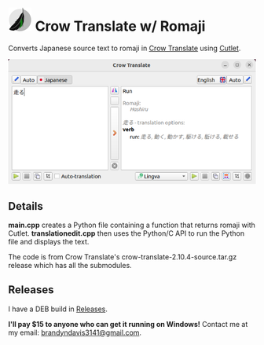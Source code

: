 # ![Crow Translate logo](data/icons/app/48-apps-crow-translate.png) Crow Translate w/ Romaji

Converts Japanese source text to romaji in [Crow Translate](https://github.com/crow-translate/crow-translate) using [Cutlet](https://github.com/polm/cutlet).

<p align="center">
  <img src="https://raw.githubusercontent.com/Brandyn-Davis/crow-translate-romaji/master/data/screenshots/crow-romaji-screenshot.png">
</p>

## Details
**main.cpp** creates a Python file containing a function that returns romaji with Cutlet. **translationedit.cpp** then uses the Python/C API to run the Python file and displays the text.

The code is from Crow Translate's crow-translate-2.10.4-source.tar.gz release which has all the submodules.

## Releases
I have a DEB build in [Releases](https://github.com/Brandyn-Davis/crow-translate-romaji/releases).

**I'll pay $15 to anyone who can get it running on Windows!** Contact me at my email: brandyndavis3141@gmail.com.
